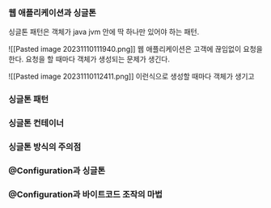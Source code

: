 ### 웹 애플리케이션과 싱글톤
싱글톤 패턴은 객체가 java jvm 안에 딱 하나만 있어야 하는 패턴.

![[Pasted image 20231110111940.png]]
웹 애플리케이션은 고객에 끊임없이 요청을 한다. 
요청을 할 때마다 객체가 생성되는 문제가 생긴다. 

![[Pasted image 20231110112411.png]]
이런식으로 생성할 때마다 객체가 생기고 


### 싱글톤 패턴




### 싱글톤 컨테이너




### 싱글톤 방식의 주의점




### @Configuration과 싱글톤




### @Configuration과 바이트코드 조작의 마법





